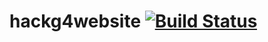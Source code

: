 # hackg4website [![Build Status](https://travis-ci.org/hackgt/hackg4website.svg?branch=master)](https://travis-ci.org/hackgt/hackg4website)


